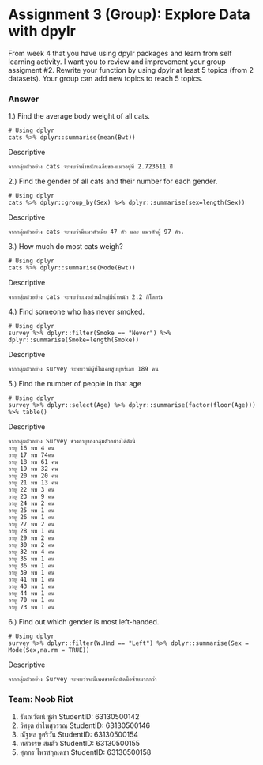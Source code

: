 # Assignment 3 (Group): Explore Data with dpylr
From week 4 that you have using dpylr packages and learn from self learning activity. I want you to review and improvement your group assigment #2. Rewrite your function by using dpylr at least 5 topics (from 2 datasets). Your group can add new topics to reach 5 topics.

### Answer

1.) Find the average body weight of all cats.
```{R}
# Using dplyr
cats %>% dplyr::summarise(mean(Bwt))

```
Descriptive
```{R}
จากกลุ่มตัวอย่าง cats จะพบว่าน้ำหนักเฉลี่ยของแมวอยู่ที่ 2.723611 ปี
```

2.) Find the gender of all cats and their number for each gender.
```{R}
# Using dplyr
cats %>% dplyr::group_by(Sex) %>% dplyr::summarise(sex=length(Sex))
```
Descriptive
```{R}
จากกลุ่มตัวอย่าง cats จะพบว่ามีแมวตัวเมีย 47 ตัว และ แมวตัวผู้ 97 ตัว.
```

3.)  How much do most cats weigh?
```{R}
# Using dplyr
cats %>% dplyr::summarise(Mode(Bwt))

```
Descriptive
```{R}
จากกลุ่มตัวอย่าง cats จะพบว่าเเมวส่วนใหญ่มีน้ำหนัก 2.2 กิโลกรัม
```

4.) Find someone who has never smoked.
```{R}
# Using dplyr
survey %>% dplyr::filter(Smoke == "Never") %>% dplyr::summarise(Smoke=length(Smoke))

```
Descriptive
```{R}
จากกลุ่มตัวอย่าง survey จะพบว่ามีผู้ที่ไม่เคยสูบบุหรี่เลย 189 คน
```

5.) Find the number of people in that age
```{R}
# Using dplyr
survey %>% dplyr::select(Age) %>% dplyr::summarise(factor(floor(Age))) %>% table()

```
Descriptive
```{R}
จากกลุ่มตัวอย่าง Survey ช่วงอายุของกลุ่มตัวอย่างได้ดังนี้
อายุ 16 พบ 4 คน
อายุ 17 พบ 74คน
อายุ 18 พบ 61 คน
อายุ 19 พบ 32 คน
อายุ 20 พบ 20 คน
อายุ 21 พบ 13 คน
อายุ 22 พบ 3 คน
อายุ 23 พบ 9 คน
อายุ 24 พบ 2 คน
อายุ 25 พบ 1 คน
อายุ 26 พบ 1 คน
อายุ 27 พบ 2 คน
อายุ 28 พบ 1 คน
อายุ 29 พบ 2 คน
อายุ 30 พบ 2 คน
อายุ 32 พบ 4 คน
อายุ 35 พบ 1 คน
อายุ 36 พบ 1 คน
อายุ 39 พบ 1 คน
อายุ 41 พบ 1 คน
อายุ 43 พบ 1 คน
อายุ 44 พบ 1 คน
อายุ 70 พบ 1 คน
อายุ 73 พบ 1 คน

```

6.) Find out which gender is most left-handed.
```{R}
# Using dplyr
survey %>% dplyr::filter(W.Hnd == "Left") %>% dplyr::summarise(Sex = Mode(Sex,na.rm = TRUE))
```
Descriptive
```{R}
จากกลุ่มตัวอย่าง Survey จะพบว่าจะมีเพศชายที่ถนัดมือซ้ายมากกว่า
```

### Team: Noob Riot

1. ธันณวัฒน์ ชูดำ     StudentID: 63130500142
2. วิศรุต อำไพสุวรรณ     StudentID: 63130500146
3. ณัฐพล ชูศรีวัน     StudentID: 63130500154
4. ทศวรรษ สมตัว     StudentID: 63130500155
5. ศุภกร ไพรสกุลเดชา     StudentID: 63130500158

